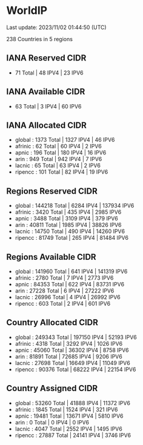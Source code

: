 # WorldIP

Last update: 2023/11/02 01:44:50 (UTC)

238 Countries in 5 regions

## IANA Reserved CIDR

- 71 Total | 48 IPV4 | 23 IPV6

## IANA Available CIDR

- 63 Total | 3 IPV4 | 60 IPV6

## IANA Allocated CIDR

- global : 1373 Total | 1327 IPV4 | 46 IPV6
- afrinic : 62 Total | 60 IPV4 | 2 IPV6
- apnic : 196 Total | 180 IPV4 | 16 IPV6
- arin : 949 Total | 942 IPV4 | 7 IPV6
- lacnic : 65 Total | 63 IPV4 | 2 IPV6
- ripencc : 101 Total | 82 IPV4 | 19 IPV6

## Regions Reserved CIDR

- global : 144218 Total | 6284 IPV4 | 137934 IPV6
- afrinic : 3420 Total | 435 IPV4 | 2985 IPV6
- apnic : 3488 Total | 3109 IPV4 | 379 IPV6
- arin : 40811 Total | 1985 IPV4 | 38826 IPV6
- lacnic : 14750 Total | 490 IPV4 | 14260 IPV6
- ripencc : 81749 Total | 265 IPV4 | 81484 IPV6

## Regions Available CIDR

- global : 141960 Total | 641 IPV4 | 141319 IPV6
- afrinic : 2780 Total | 7 IPV4 | 2773 IPV6
- apnic : 84353 Total | 622 IPV4 | 83731 IPV6
- arin : 27228 Total | 6 IPV4 | 27222 IPV6
- lacnic : 26996 Total | 4 IPV4 | 26992 IPV6
- ripencc : 603 Total | 2 IPV4 | 601 IPV6

## Country Allocated CIDR

- global : 249343 Total | 197150 IPV4 | 52193 IPV6
- afrinic : 4318 Total | 3292 IPV4 | 1026 IPV6
- apnic : 45060 Total | 36302 IPV4 | 8758 IPV6
- arin : 81891 Total | 72685 IPV4 | 9206 IPV6
- lacnic : 27698 Total | 16649 IPV4 | 11049 IPV6
- ripencc : 90376 Total | 68222 IPV4 | 22154 IPV6

## Country Assigned CIDR

- global : 53260 Total | 41888 IPV4 | 11372 IPV6
- afrinic : 1845 Total | 1524 IPV4 | 321 IPV6
- apnic : 19481 Total | 13671 IPV4 | 5810 IPV6
- arin : 0 Total | 0 IPV4 | 0 IPV6
- lacnic : 4047 Total | 2552 IPV4 | 1495 IPV6
- ripencc : 27887 Total | 24141 IPV4 | 3746 IPV6
